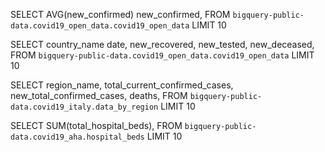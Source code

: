 SELECT 
AVG(new_confirmed)
new_confirmed,
FROM `bigquery-public-data.covid19_open_data.covid19_open_data` LIMIT 10


SELECT country_name
date,
new_recovered,
new_tested,
new_deceased,
FROM `bigquery-public-data.covid19_open_data.covid19_open_data` LIMIT 10


SELECT region_name,
total_current_confirmed_cases,
new_total_confirmed_cases,
deaths,
FROM `bigquery-public-data.covid19_italy.data_by_region` LIMIT 10



SELECT
SUM(total_hospital_beds),
FROM `bigquery-public-data.covid19_aha.hospital_beds` LIMIT 10
